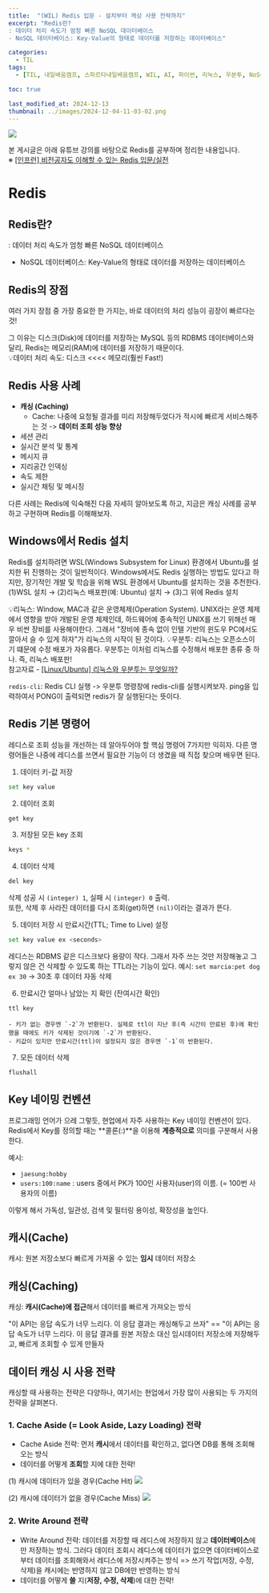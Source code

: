 ```yaml
---
title:  "(WIL) Redis 입문 - 설치부터 캐싱 사용 전략까지"
excerpt: "Redis란?
: 데이터 처리 속도가 엄청 빠른 NoSQL 데이터베이스
- NoSQL 데이터베이스: Key-Value의 형태로 데이터를 저장하는 데이터베이스"

categories:
  - TIL
tags:
  - [TIL, 내일배움캠프, 스파르타내일배움캠프, WIL, AI, 파이썬, 리눅스, 우분투, NoSQL, Redis, 캐시, 캐싱]

toc: true

last_modified_at: 2024-12-13
thumbnail: ../images/2024-12-04-11-03-02.png
---
```

![](/images/../images/2024-12-04-11-03-02.png)


본 게시글은 아래 유튜브 강의를 바탕으로 Redis를 공부하며 정리한 내용입니다.   
※ [[인프런] 비전공자도 이해할 수 있는 Redis 입문/실전](https://youtube.com/playlist?list=PLtUgHNmvcs6qoVrxB5jzZ4meINz_KL-Bl&si=rRqoe6fV7chgMz1q)

# Redis
## Redis란?
: 데이터 처리 속도가 엄청 빠른 NoSQL 데이터베이스
- NoSQL 데이터베이스: Key-Value의 형태로 데이터를 저장하는 데이터베이스

## Redis의 장점
여러 가지 장점 중 가장 중요한 한 가지는,
바로 데이터의 처리 성능이 굉장이 빠르다는 것!

그 이유는 디스크(Disk)에 데이터를 저장하는 MySQL 등의 RDBMS 데이터베이스와 달리, Redis는 메모리(RAM)에 데이터를 저장하기 때문이다.   
💡데이터 처리 속도: 디스크 <<<< 메모리(훨씬 Fast!)

## Redis 사용 사례
- **캐싱 (Caching)**
    - Cache: 나중에 요청될 결과를 미리 저장해두었다가 적시에 빠르게 서비스해주는 것 -> **데이터 조회 성능 향상**
- 세션 관리
- 실시간 분석 및 통계
- 메시지 큐
- 지리공간 인덱싱
- 속도 제한
- 실시간 채팅 및 메시징

다른 사례는 Redis에 익숙해진 다음 자세히 알아보도록 하고, 지금은 캐싱 사례를 공부하고 구현하며 Redis를 이해해보자.

## Windows에서 Redis 설치
Redis를 설치하려면 WSL(Windows Subsystem for Linux) 환경에서 Ubuntu를 설치한 뒤 진행하는 것이 일반적이다. Windows에서도 Redis 실행하는 방법도 있다고 하지만, 장기적인 개발 및 학습을 위해 WSL 환경에서 Ubuntu를 설치하는 것을 추천한다.   
(1)WSL 설치 → (2)리눅스 배포판(예: Ubuntu) 설치 → (3)그 위에 Redis 설치   

💡리눅스: Window, MAC과 같은 운영체제(Operation System). 
UNIX라는 운영 체제에서 영향을 받아 개발된 운영 체제인데, 하드웨어에 종속적인 UNIX를 쓰기 위해선 매우 비싼 장비를 사용해야한다. 그래서 "장비에 종속 없이 인텔 기반의 윈도우 PC에서도 깔아서 슬 수 있게 하자"가 리눅스의 시작이 된 것이다.
💡우분투: 리눅스는 오픈소스이기 떄문에 수정 배포가 자유롭다. 우분투는 이처럼 리눅스를 수정해서 배포한 종류 중 하나. 즉, 리눅스 배포판!   
참고자료 - [[Linux/Ubuntu] 리눅스와 우분투는 무엇일까?](https://sseozytank.tistory.com/76)

`redis-cli`: Redis CLI 실행 
-> 우분투 명령창에 redis-cli를 실행시켜보자. ping을 입력하여서 PONG이 출력되면 redis가 잘 실행된다는 뜻이다.

## Redis 기본 명령어
레디스로 조회 성능을 개선하는 데 알아두어야 할 핵심 명령어 7가지만 익히자.  다른 명령어들은 나중에 레디스를 쓰면서 필요한 기능이 더 생겼을 때 직접 찾으며 배우면 된다.

1. 데이터 키-값 저장
```bash
set key value
```

2. 데이터 조회
```bash
get key
```

3. 저장된 모든 key 조회
```bash
keys *
```

4. 데이터 삭제
```bash
del key
```
삭제 성공 시 `(integer) 1`, 실패 시 `(integer) 0` 출력.   
또한, 삭제 후 사라진 데이터를 다시 조회(get)하면 `(nil)`이라는 결과가 뜬다.

5. 데이터 저장 시 만료시간(TTL; Time to Live) 설정
```bash
set key value ex <seconds>
```
레디스는 RDBMS 같은 디스크보다 용량이 작다. 그래서 자주 쓰는 것만 저장해놓고 그렇지 않은 건 삭제할 수 있도록 하는 TTL라는 기능이 있다.
예시: `set marcia:pet dog ex 30` → 30초 후 데이터 자동 삭제

6. 만료시간 얼마나 남았는 지 확인 (잔여시간 확인)
```bash
ttl key
```
    - 키가 없는 경우엔 `-2`가 반환된다. 실제로 ttl이 지난 후(즉 시간이 만료된 후)에 확인했을 때에도 키가 삭제된 것이기에 `-2`가 반환된다.
    - 키값이 있지만 만료시간(ttl)이 설정되지 않은 경우엔 `-1`이 반환된다.

7. 모든 데이터 삭제
```bash
flushall
```

## Key 네이밍 컨벤션
프로그래밍 언어가 으레 그렇듯, 현업에서 자주 사용하는 Key 네이밍 컨벤션이 있다.   
Redis에서 Key를 정의할 때는 **콜론(:)**을 이용해 **계층적으로** 의미를 구분해서 사용한다.

예시:
- `jaesung:hobby`
- `users:100:name` : users 중에서 PK가 100인 사용자(user)의 이름. (= 100번 사용자의 이름)

이렇게 해서 가독성, 일관성, 검색 및 필터링 용이성, 확장성을 높인다.

## 캐시(Cache)
캐시: 원본 저장소보다 빠르게 가져올 수 있는 **임시** 데이터 저장소

## 캐싱(Caching)
캐싱: **캐시(Cache)에 접근**해서 데이터를 빠르게 가져오는 방식

"이 API는 응답 속도가 너무 느리다. 이 응답 결과는 캐싱해두고 쓰자" == "이 API는 응답 속도가 너무 느리다. 이 응답 결과를 원본 저장소 대신 임시데이터 저장소에 저장해두고, 빠르게 조회할 수 있게 만들자

## 데이터 캐싱 시 사용 전략
캐싱할 때 사용하는 전략은 다양하나, 여기서는 현업에서 가장 많이 사용되는 두 가지의 전략을 살펴본다.

### 1. Cache Aside (= Look Aside, Lazy Loading) 전략
- Cache Aside 전략: 먼저 **캐시**에서 데이터를 확인하고, 없다면 DB를 통해 조회해오는 방식
- 데이터를 어떻게 **조회**할 지에 대한 전략!   

(1) 캐시에 데이터가 있을 경우(Cache Hit)
![](/images/../images/Cache%20Hit.png)

(2) 캐시에 데이터가 없을 경우(Cache Miss)
![](/images/../images/Cache%20Miss.png)

### 2. Write Around 전략
- Write Around 전략: 데이터를 저장할 때 레디스에 저장하지 않고 **데이터베이스**에만 저장하는 방식. 그러다 데이터 조회시 레디스에 데이터가 없으면 데이터베이스로부터 데이터를 조회해와서 레디스에 저장시켜주는 방식 => 쓰기 작업(저장, 수정, 삭제)을 캐시에는 반영하지 않고 DB에만 반영하는 방식
- 데이터를 어떻게 **쓸** 지(**저장, 수정, 삭제**)에 대한 전략!